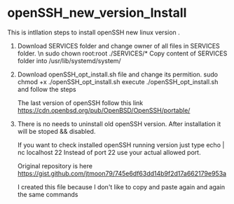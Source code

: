 # openSSH_new_version_Install

This is intllation steps to install openSSH new linux version .

1. Download SERVICES folder and change owner of all files in SERVICES folder. \n
   sudo chown root:root ./SERVICES/*
   Copy content of SERVICES folder into /usr/lib/systemd/system/

2. Download openSSH_opt_install.sh file and change its permition.
   sudo chmod +x ./openSSH_opt_install.sh
   execute ./openSSH_opt_install.sh and follow the steps

   The last version of openSSH follow this link
   https://cdn.openbsd.org/pub/OpenBSD/OpenSSH/portable/

3. There is no needs to uninstall old openSSH version.
   After installation it will be stoped && disabled.

   If you want to check installed openSSH running version
   just type 
   echo | nc localhost 22
   Instead of port 22 use your actual allowed port.  
   
   Original repository is here
   https://gist.github.com/jtmoon79/745e6df63dd14b9f2d17a662179e953a

   I created this file because I don't like to copy and paste again and again the same commands
